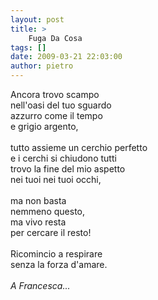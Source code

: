 ```yaml
---
layout: post
title: >
    Fuga Da Cosa
tags: []
date: 2009-03-21 22:03:00
author: pietro
---
```

Ancora trovo scampo<br/>nell'oasi del tuo sguardo<br/>azzurro come il tempo<br/>e grigio argento,<br/><br/>tutto assieme un cerchio perfetto<br/>e i cerchi si chiudono tutti<br/>trovo la fine del mio aspetto<br/>nei tuoi nei tuoi occhi,<br/><br/>ma non basta<br/>nemmeno questo,<br/>ma vivo resta<br/>per cercare il resto!<br/><br/>Ricomincio a respirare<br/>senza la forza d'amare.<br/><br/><span style="font-style: italic">A Francesca...</span>
